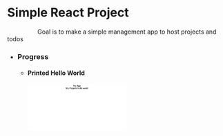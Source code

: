 <h1> Simple React Project </h1>
<p style="text-indent: 5em;">Goal is to make a simple management app to host projects and todos</p>


<ul>
  <li>
    <h3>Progress</h3>
    <ul>
      <li>
        <h4>Printed Hello World</h4>
        <img src="./readme_src/d1.png" width="50%">
      </li>
    </ul>
  </li>
</ul>



<!-- ![HelloWorld](./readme_src/d1.png =100x100) -->


